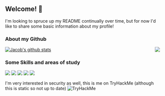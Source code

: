 ## Welcome! 👋

I'm looking to spruce up my README continually over time, but for now I'd like to share some basic information about my profile!

### About my Github
[![Jacob's github stats](https://github-readme-stats.vercel.app/api?username=JG3233&theme=radical&count_private=true)](https://github.com/anuraghazra/github-readme-stats)
<img align="right" src="https://github-readme-stats.vercel.app/api/top-langs/?username=JG3233&theme=radical&count_private=true&langs_count=10" />


### Some Skills and areas of study 

![](https://img.shields.io/badge/Editor-VSCode-informational?style=flat&logo=<LOGO_NAME>&logoColor=white&color=34ff34)
![](https://img.shields.io/badge/OS-Windows,Linux-informational?style=flat&logo=<LOGO_NAME>&logoColor=white&color=34ff34)
![](https://img.shields.io/badge/Learning-Python-informational?style=flat&logo=<LOGO_NAME>&logoColor=white&color=34ff34)
![](https://img.shields.io/badge/Learning-Security-informational?style=flat&logo=<LOGO_NAME>&logoColor=white&color=34ff34)
![](https://img.shields.io/badge/Learning-Computer_Architecture-informational?style=flat&logo=<LOGO_NAME>&logoColor=white&color=34ff34)

I'm very interested in security as well, this is me on TryHackMe (although this is static so not up to date)
<img src="https://tryhackme-badges.s3.amazonaws.com/D0tSl45hWS.png" alt="TryHackMe">
